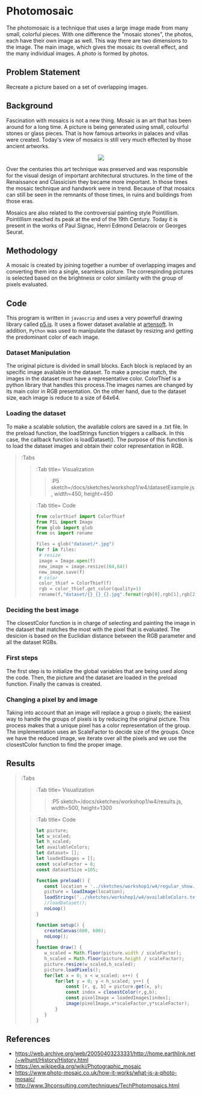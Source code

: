 # Photomosaic
The photomosaic is a technique that uses a large image made from many small, colorful pieces. With one difference the "mosaic stones", the photos, each have their own image as well. This way there are two dimensions to the image. The main image, which gives the mosaic its overall effect, and the many individual images. A photo is formed by photos.
## Problem Statement
Recreate a picture based on a set of overlapping images.
## Background
Fascination with mosaics is not a new thing. Mosaic is an art that has been around for a long time. A picture is being generated using small, colourful stones or glass pieces. That is how famous artworks in palaces and villas were created. Today's view of mosaics is still very much effected by those ancient artworks.

<p align="center">
  <img  src="../sketches/workshop1/w4/monalisa_photomosaic.jpg">
</p>

Over the centuries this art technique was preserved and was responsible for the visual design of important architectural structures. In the time of the Renaissance and Classicism they became more important. In those times the mosaic technique and handwork were in trend. Because of that mosaics can still be seen in the remnants of those times, in ruins and buildings from those eras.

Mosaics are also related to the controversial painting style Pointillism. Pointillism reached its peak at the end of the 19th Century. Today it is present in the works of Paul Signac, Henri Edmond Delacroix or Georges Seurat.
## Methodology
A mosaic is created by joining together a number of overlapping images and converting them into a single, seamless picture. The correspinding pictures is selected based on the brightness or color similarity with the group of pixels evaluated.
## Code

This program is written in ```javascrip``` and uses a very powerfull drawing library called [p5.js](https://p5js.org). It uses a flower dataset available at [artensoft](https://www.artensoft.com/ArtensoftPhotoMosaicWizard/photobases.php). In addition, ```Python``` was used to manipulate the dataset by resizing and getting the predominant color of each image.

### Dataset Manipulation

The original picture is divided in small blocks. Each block is replaced by an specific image available in the dataset. To make a precise match, the images in the dataset must have a representative color. ColorThief is a python library that handles this process.The images names are changed by its main color in RGB presentation.
On the other hand, due to the dataset size, each image is reduce to a size of 64x64.


### Loading the dataset
To make a scalable solution, the available colors are saved in a .txt file. In the preload function, the loadStrings function triggers a callback. In this case, the callback function is loadDataset(). The purpose of this function is to load the dataset images and obtain their color representation in RGB.

> :Tabs
> >:Tab title= Visualization
> >
> > > :P5 sketch=/docs/sketches/workshop1/w4/datasetExample.js, width=450, height=450
>
> >:Tab title= Code
> >```python
> >from colorthief import ColorThief
> >from PIL import Image
> >from glob import glob
> >from os import rename
> >
> >files = glob("dataset/*.jpg")
> >for f in files:
> >  # resize
> >  image = Image.open(f)
> >  new_image = image.resize((64,64))
> >  new_image.save(f)
> >  # color
> >  color_thief = ColorThief(f)
> >  rgb = color_thief.get_color(quality=1)
> >  rename(f,"dataset/{}_{}_{}.jpg".format(rgb[0],rgb[1],rgb[2]))
> >```


### Deciding the best image
The closestColor function is in charge of selecting and painting the image in the dataset that matches the most with the pixel that is evaluated. The desicion is based on the Euclidian distance between the RGB parameter and all the dataset RGBs.

### First steps
The first step is to initialize the global variables that are being used along the code. Then, the picture and the dataset are loaded in the preload function. Finally the canvas is created.



### Changing a pixel by and image

Taking into account that an image  will replace a group o pixels; the easiest way to handle the groups of pixels is by reducing the original picture. This process makes that a unique pixel has a color representation of the group. The implementation uses an ScaleFactor to decide size of the groups. Once we have the reduced image, we iterate over all the pixels and we use the closestColor function to find the proper image.


## Results
<!-- > :P5 sketch=/docs/sketches/workshop1/w4/photomosaic.js, width=500, height=650 -->


> :Tabs
> >:Tab title= Visualization
> >
> > > :P5 sketch=/docs/sketches/workshop1/w4/results.js, width=500, height=1300
>
> >:Tab title= Code
> >```javascript
> >let picture;
> >let w_scaled;
> >let h_scaled;
> >let availableColors;
> >let dataset= [];
> >let loadedImages = [];
> >const scaleFactor = 8;
> >const datasetSize =105;
> >
> >function preload() {
> >    const location = '../sketches/workshop1/w4/regular_show.jpg'
> >    picture = loadImage(location);
> >    loadStrings('../sketches/workshop1/w4/availableColors.txt',loadDataset)
> >    //loadDataset();
> >    noLoop()
> >}
> >
> >function setup() {
> >    createCanvas(600, 600);
> >    noLoop();
> >}
> >function draw() {
> >    w_scaled = Math.floor(picture.width / scaleFactor);
> >    h_scaled = Math.floor(picture.height / scaleFactor);
> >    picture.resize(w_scaled,h_scaled);
> >    picture.loadPixels();
> >    for(let x = 0; x < w_scaled; x++) {
> >        for(let y = 0; y < h_scaled; y++) {
> >            const [r, g, b] = picture.get(x, y);
> >            const index = closestColor(r,g,b);
> >            const pixelImage = loadedImages[index];
> >            image(pixelImage,x*scaleFactor,y*scaleFactor);
> >        }
> >    }
> >}
> >```

## References
- https://web.archive.org/web/20050403233331/http://home.earthlink.net/~wlhunt/History/History.html
- https://en.wikipedia.org/wiki/Photographic_mosaic
- https://www.photo-mosaic.co.uk/how-it-works/what-is-a-photo-mosaic/
- http://www.3hconsulting.com/techniques/TechPhotomosaics.html